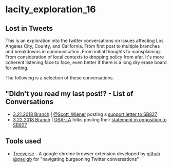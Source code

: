 # lacity_exploration_16

## Lost in Tweets

This is an exploration into the twitter conversations on issues affecting Los Angeles City, County, and California. From first post to multiple branches and breakdowns in communication. From initial thoughts to mansplaining. From consideration of local contexts to dropping policy from afar. It's more coherent listening face to face, even better if there is a long dry erase board for writing.

The following is a selection of these conversations.

## "Didn't you read my last post!? - List of Conversations
* [3.21.2018 Branch]() | [@Scott_Wiener](https://twitter.com/Scott_Wiener) posting a [support letter to SB827](https://twitter.com/Scott_Wiener/status/976461444320436224)
* [3.22.2018 Branch]() | [DSA-LA](https://twitter.com/DSA_LosAngeles) folks posting their [statement in opposition to SB827](https://twitter.com/DSA_LosAngeles/status/976943940359241728)

## Tools used
* [Treeverse](https://github.com/paulgb/Treeverse/blob/master/README.md) - A google chrome browser extension developed by [github @paulgb](https://github.com/paulgb) for "navigating burgeoning Twitter conversations"
